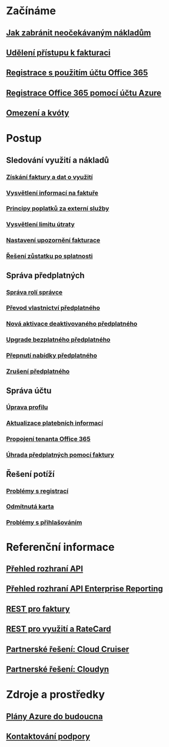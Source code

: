 # Začínáme
## [Jak zabránit neočekávaným nákladům](billing-getting-started.md)
## [Udělení přístupu k fakturaci](billing-manage-access.md)
## [Registrace s použitím účtu Office 365](billing-use-existing-office-365-account-azure-subscription.md)
## [Registrace Office 365 pomocí účtu Azure](billing-use-existing-azure-account-for-office-365-subscription.md)
## [Omezení a kvóty](../azure-subscription-service-limits.md?toc=/azure/billing/TOC.json)

# Postup
## Sledování využití a nákladů
### [Získání faktury a dat o využití](billing-download-azure-invoice-daily-usage-date.md)
### [Vysvětlení informací na faktuře](billing-understand-your-bill.md)
### [Principy poplatků za externí služby](billing-understand-your-azure-marketplace-charges.md)
### [Vysvětlení limitu útraty](billing-spending-limit.md)
### [Nastavení upozornění fakturace](billing-set-up-alerts.md)
### [Řešení zůstatku po splatnosti](billing-azure-subscription-past-due-balance.md)

## Správa předplatných
### [Správa rolí správce](billing-add-change-azure-subscription-administrator.md)
### [Převod vlastnictví předplatného](billing-subscription-transfer.md)
### [Nová aktivace deaktivovaného předplatného](billing-subscription-become-disable.md)
### [Upgrade bezplatného předplatného](billing-upgrade-azure-subscription.md)
### [Přepnutí nabídky předplatného](billing-how-to-switch-azure-offer.md)
### [Zrušení předplatného](billing-how-to-cancel-azure-subscription.md)
## Správa účtu
### [Úprava profilu](billing-how-to-change-azure-account-profile.md)
### [Aktualizace platebních informací](billing-how-to-change-credit-card.md)
### [Propojení tenanta Office 365](billing-add-office-365-tenant-to-azure-subscription.md)
### [Úhrada předplatných pomocí faktury](billing-how-to-pay-by-invoice.md)
## Řešení potíží
### [Problémy s registrací](billing-troubleshoot-azure-sign-up-issues.md)
### [Odmítnutá karta](billing-credit-card-fails-during-azure-sign-up.md)
### [Problémy s přihlašováním](billing-cannot-login-subscription.md)

# Referenční informace
## [Přehled rozhraní API](billing-usage-rate-card-overview.md)
## [Přehled rozhraní API Enterprise Reporting](billing-enterprise-api.md)
## [REST pro faktury](/rest/api/billing)
## [REST pro využití a RateCard](https://msdn.microsoft.com/library/azure/1ea5b323-54bb-423d-916f-190de96c6a3c)
## [Partnerské řešení: Cloud Cruiser](billing-usage-rate-card-partner-solution-cloudcruiser.md)
## [Partnerské řešení: Cloudyn](billing-usage-rate-card-partner-solution-cloudyn.md)

# Zdroje a prostředky
## [Plány Azure do budoucna](https://azure.microsoft.com/roadmap/)
## [Kontaktování podpory](../azure-supportability/how-to-create-azure-support-request.md)
